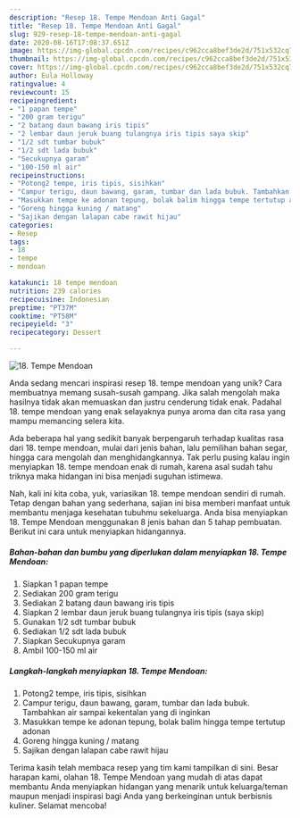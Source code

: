 ```yaml
---
description: "Resep 18. Tempe Mendoan Anti Gagal"
title: "Resep 18. Tempe Mendoan Anti Gagal"
slug: 929-resep-18-tempe-mendoan-anti-gagal
date: 2020-08-16T17:08:37.651Z
image: https://img-global.cpcdn.com/recipes/c962cca8bef3de2d/751x532cq70/18-tempe-mendoan-foto-resep-utama.jpg
thumbnail: https://img-global.cpcdn.com/recipes/c962cca8bef3de2d/751x532cq70/18-tempe-mendoan-foto-resep-utama.jpg
cover: https://img-global.cpcdn.com/recipes/c962cca8bef3de2d/751x532cq70/18-tempe-mendoan-foto-resep-utama.jpg
author: Eula Holloway
ratingvalue: 4
reviewcount: 15
recipeingredient:
- "1 papan tempe"
- "200 gram terigu"
- "2 batang daun bawang iris tipis"
- "2 lembar daun jeruk buang tulangnya iris tipis saya skip"
- "1/2 sdt tumbar bubuk"
- "1/2 sdt lada bubuk"
- "Secukupnya garam"
- "100-150 ml air"
recipeinstructions:
- "Potong2 tempe, iris tipis, sisihkan"
- "Campur terigu, daun bawang, garam, tumbar dan lada bubuk. Tambahkan air sampai kekentalan yang di inginkan"
- "Masukkan tempe ke adonan tepung, bolak balim hingga tempe tertutup adonan"
- "Goreng hingga kuning / matang"
- "Sajikan dengan lalapan cabe rawit hijau"
categories:
- Resep
tags:
- 18
- tempe
- mendoan

katakunci: 18 tempe mendoan 
nutrition: 239 calories
recipecuisine: Indonesian
preptime: "PT37M"
cooktime: "PT58M"
recipeyield: "3"
recipecategory: Dessert

---
```



![18. Tempe Mendoan](https://img-global.cpcdn.com/recipes/c962cca8bef3de2d/751x532cq70/18-tempe-mendoan-foto-resep-utama.jpg)

Anda sedang mencari inspirasi resep 18. tempe mendoan yang unik? Cara membuatnya memang susah-susah gampang. Jika salah mengolah maka hasilnya tidak akan memuaskan dan justru cenderung tidak enak. Padahal 18. tempe mendoan yang enak selayaknya punya aroma dan cita rasa yang mampu memancing selera kita.

Ada beberapa hal yang sedikit banyak berpengaruh terhadap kualitas rasa dari 18. tempe mendoan, mulai dari jenis bahan, lalu pemilihan bahan segar, hingga cara mengolah dan menghidangkannya. Tak perlu pusing kalau ingin menyiapkan 18. tempe mendoan enak di rumah, karena asal sudah tahu triknya maka hidangan ini bisa menjadi suguhan istimewa.




Nah, kali ini kita coba, yuk, variasikan 18. tempe mendoan sendiri di rumah. Tetap dengan bahan yang sederhana, sajian ini bisa memberi manfaat untuk membantu menjaga kesehatan tubuhmu sekeluarga. Anda bisa menyiapkan 18. Tempe Mendoan menggunakan 8 jenis bahan dan 5 tahap pembuatan. Berikut ini cara untuk menyiapkan hidangannya.

<!--inarticleads1-->

##### Bahan-bahan dan bumbu yang diperlukan dalam menyiapkan 18. Tempe Mendoan:

1. Siapkan 1 papan tempe
1. Sediakan 200 gram terigu
1. Sediakan 2 batang daun bawang iris tipis
1. Siapkan 2 lembar daun jeruk buang tulangnya iris tipis (saya skip)
1. Gunakan 1/2 sdt tumbar bubuk
1. Sediakan 1/2 sdt lada bubuk
1. Siapkan Secukupnya garam
1. Ambil 100-150 ml air




<!--inarticleads2-->

##### Langkah-langkah menyiapkan 18. Tempe Mendoan:

1. Potong2 tempe, iris tipis, sisihkan
1. Campur terigu, daun bawang, garam, tumbar dan lada bubuk. Tambahkan air sampai kekentalan yang di inginkan
1. Masukkan tempe ke adonan tepung, bolak balim hingga tempe tertutup adonan
1. Goreng hingga kuning / matang
1. Sajikan dengan lalapan cabe rawit hijau




Terima kasih telah membaca resep yang tim kami tampilkan di sini. Besar harapan kami, olahan 18. Tempe Mendoan yang mudah di atas dapat membantu Anda menyiapkan hidangan yang menarik untuk keluarga/teman maupun menjadi inspirasi bagi Anda yang berkeinginan untuk berbisnis kuliner. Selamat mencoba!
